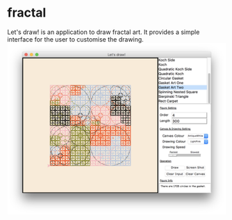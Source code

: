 # fractal

Let's draw! is an application to draw fractal art. It provides a simple interface for the user to customise the drawing.
![alt text](https://github.com/qiuyangnie/fractal/blob/master/fractal/img/screenShot.png)
